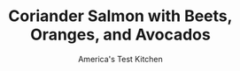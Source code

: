 ---
layout: ../../layouts/MarkdownPostLayout.astro
title: Coriander Salmon with Beets, Oranges, and Avocados
author: America's Test Kitchen
pubDate: 2023-03-15
description: "A zesty spice rub and a colorful beet salad brighten up weekday salmon."
image_url: https://res.cloudinary.com/hksqkdlah/image/upload/ar_1:1,c_fill,dpr_2.0,f_auto,fl_lossy.progressive.strip_profile,g_faces:auto,q_auto:low,w_344/SFS_CorianderSalmonBeetsOrangesAvocados-29_k267dz
tags: ["Main Courses","Vegetables","Fruit","Fish & Seafood","Weeknight"]
calories: 3082
protein: 44
carbohydrates: 16
fats: 55
fiber: 10
ingredients: ["2 , oranges","1¾ teaspoons, table salt, divided","1 teaspoon, ground coriander","¾ teaspoon, pepper, divided","4 (6- to 8-ounce) skin-on, salmon fillets, 1 to 1½ inches thick","¼ cup, extra-virgin olive oil, divided","1 pound cooked, beets, cut into ½-inch pieces","2 , avocado, halved, pitted, and cut into ½-inch pieces","1 , shallot, minced","1 tablespoon, cider vinegar"]
serves: 4
time: "35 Minutes"
instructions: ["Grate 1 teaspoon zest from 1 orange. Combine zest with ¾ teaspoon salt, coriander, and ½ teaspoon pepper in bowl, rubbing between your fingers to release oils from zest. Rub spice mixture over salmon flesh.","Heat 1 tablespoon oil in 12-inch nonstick skillet over medium-high heat until just smoking. Add salmon, skin side up, and cook until well browned, about 6 minutes. Flip and continue to cook until salmon registers 125 degrees (for medium-rare), about 6 minutes longer. Transfer to platter.","Cut away peel and pith from oranges and cut into ½-inch pieces. Gently toss oranges and any released juices, beets, avocados, shallot, vinegar, and remaining 3 tablespoons oil, 1 teaspoon salt, and ¼ teaspoon pepper together in bowl. Serve."]
nutrition: ["1565 mg Potassium, K","565 mg Phosphorus, P","86 mg Calcium, Ca","2 mg Iron, Fe","114 mg Magnesium, Mg","1188 mg Sodium, Na","1 mg Zinc, Zn","55 g Total lipid (fat)","19 mg Niacin","27 g Fatty acids, total monounsaturated","11 g Fatty acids, total polyunsaturated","57 mg Vitamin C, total ascorbic acid","109 mg Cholesterol","10 g Fatty acids, total saturated","10 g Fiber, total dietary","190 µg Folate, food","15 g Sugars, total","30 µg Vitamin K (phylloquinone)","378 g Water","27 g Carbohydrate, by difference","190 µg Folate, DFE","44 g Protein","11 mg Vitamin E (alpha-tocopherol)","6 µg Vitamin B-12","1 mg Vitamin B-6","15 µg Vitamin A, RAE","16 g Carbohydrates (net)","770 kcal Energy","3082 calories"]
notes: "We like to use vacuum-packed cooked beets, which are available in the produce section of many grocery stores. You can also use drained canned beets or leftover steamed or roasted beets, or you can cook your beets in the microwave: Peel and cut 1 pound of raw beets into ½-inch pieces, and microwave in a covered bowl with ¼ cup water until tender, about 25 minutes."
---